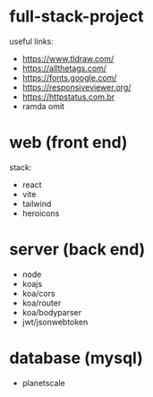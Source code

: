 # full-stack-project

useful links:

- https://www.tldraw.com/
- https://allthetags.com/
- https://fonts.google.com/
- https://responsiveviewer.org/
- https://httpstatus.com.br
- ramda omit

# web (front end)

stack:

- react
- vite
- tailwind
- heroicons

# server (back end)

- node
- koajs
- koa/cors
- koa/router
- koa/bodyparser
- jwt/jsonwebtoken

# database (mysql)

- planetscale
